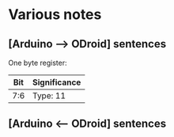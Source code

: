# Various notes
## [Arduino --> ODroid] sentences
One byte register:

| Bit | Significance |
| ---------- | ------------ |
| 7:6 | Type: 11 |

## [Arduino <-- ODroid] sentences

